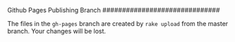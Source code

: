 Github Pages Publishing Branch
##############################

The files in the `gh-pages` branch are created by `rake upload` from the master
branch. Your changes will be lost.

